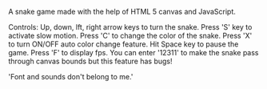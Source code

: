 A snake game made with the help of HTML 5 canvas and JavaScript.

Controls:
Up, down, lft, right arrow keys to turn the snake.
Press 'S' key to activate slow motion.
Press 'C' to change the color of the snake.
Press 'X' to turn ON/OFF auto color change feature.
Hit Space key to pause the game.
Press 'F' to display fps.
You can enter '12311' to make the snake pass through canvas bounds but this feature has bugs!

'Font and sounds don't belong to me.'
